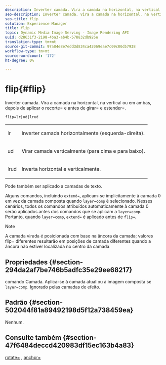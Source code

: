 ```yaml
---
description: Inverter camada. Vira a camada na horizontal, na vertical ou em ambas, depois de aplicar o recorte= e antes de girar= e estender=.
seo-description: Inverter camada. Vira a camada na horizontal, na vertical ou em ambas, depois de aplicar o recorte= e antes de girar= e estender=.
seo-title: flip
solution: Experience Manager
title: flip
topic: Dynamic Media Image Serving - Image Rendering API
uuid: d28631f3-2198-4ba3-ab4b-578832db926e
translation-type: tm+mt
source-git-commit: 97a84e8e7edd3d834ca42069eae7c09c00d57938
workflow-type: tm+mt
source-wordcount: '172'
ht-degree: 0%

---
```



# flip{#flip}

Inverter camada. Vira a camada na horizontal, na vertical ou em ambas, depois de aplicar o recorte= e antes de girar= e estender=.

`flip=lr|ud|lrud`

<table id="simpletable_072CA0E24B7146D48AEFD70E51E849C2"> 
 <tr class="strow"> 
  <td class="stentry"> <p> <span class="codeph"> lr  </span> </p> </td> 
  <td class="stentry"> <p>Inverter camada horizontalmente (esquerda-direita). </p> </td> 
 </tr> 
 <tr class="strow"> 
  <td class="stentry"> <p> <span class="codeph"> ud  </span> </p> </td> 
  <td class="stentry"> <p>Virar camada verticalmente (para cima e para baixo). </p> </td> 
 </tr> 
 <tr class="strow"> 
  <td class="stentry"> <p> <span class="codeph"> lrud  </span> </p> </td> 
  <td class="stentry"> <p>Inverta horizontal e verticalmente. </p> </td> 
 </tr> 
</table>

Pode também ser aplicado a camadas de texto.

Alguns comandos, incluindo `extend=`, aplicam-se implicitamente à camada 0 em vez da camada composta quando `layer=comp` é selecionado. Nesses cenários, todos os comandos atribuídos automaticamente à camada 0 serão aplicados antes dos comandos que se aplicam a `layer=comp`. Portanto, quando `layer=comp`, `extend=` é aplicado antes de `flip=`.

>[!NOTE]
>
>A camada virada é posicionada com base na âncora da camada; valores flip= diferentes resultarão em posições de camada diferentes quando a âncora não estiver localizada no centro da camada.

## Propriedades {#section-294da2af7be746b5adfc35e29ee68217}

comando Camada. Aplica-se à camada atual ou à imagem composta se `layer=comp`. Ignorado pelas camadas de efeito.

## Padrão {#section-502044f81a89492198d5f12a738459ea}

Nenhum.

## Consulte também {#section-47f6484deccd420983df15ec163b4a83}

[rotate=](../../../../../is-api/http-ref/image-serving-api-ref/c-http-protocol-reference/c-command-reference/r-rotate.md#reference-12abb086635546ec9ec2e1a793dc1096) ,  [anchor=](../../../../../is-api/http-ref/image-serving-api-ref/c-http-protocol-reference/c-command-reference/r-anchor.md#reference-6661e548ab284b82828d8d94c8ddeb7c)
